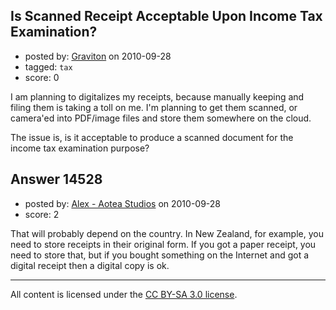 ## Is Scanned Receipt Acceptable Upon Income Tax Examination?

- posted by: [Graviton](https://stackexchange.com/users/-1/85-graviton) on 2010-09-28
- tagged: `tax`
- score: 0

I am planning to digitalizes my receipts, because manually keeping and filing them is taking a toll on me. I'm planning to get them scanned, or camera'ed into PDF/image files and store them somewhere on the cloud.

The issue is, is it acceptable to produce a scanned document for the income tax examination purpose?


## Answer 14528

- posted by: [Alex - Aotea Studios](https://stackexchange.com/users/-1/1744-alex-aotea-studios) on 2010-09-28
- score: 2

That will probably depend on the country. In New Zealand, for example, you need to store receipts in their original form. If you got a paper receipt, you need to store that, but if you bought something on the Internet and got a digital receipt then a digital copy is ok.



---

All content is licensed under the [CC BY-SA 3.0 license](https://creativecommons.org/licenses/by-sa/3.0/).
